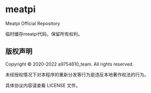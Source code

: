 # meatpi
Meatpi Official Repository

临时缓存meatpi代码，保留所有权利。


## 版权声明

Copyright © 2020-2022 a9754610_team. All rights reserved.

未经授权情况下对本程序的重新分发等行为是违反本地著作权法的行为。

具体协议内容请查看 LICENSE 文件。


